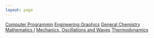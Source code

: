 ```yaml
---
layout: page
---
```


[Computer Programmin][cp-link]
[Engineering Graphics][eg-link]
[General Chemistry][chem-link]
[Mathematics I][math-link]
[Mechanics, Oscillations and Waves][meow-link]
[Thermodynamics][thermo-link]

[cp-link]: /notes/y1s1/cp/
[eg-link]: /notes/y1s1/eg/
[chem-link]: /notes/y1s1/gen_chem/
[math-link]: /notes/y1s1/math/
[meow-link]: /notes/y1s1/meow/
[thermo-link]: /notes/y1s1/thermo/
